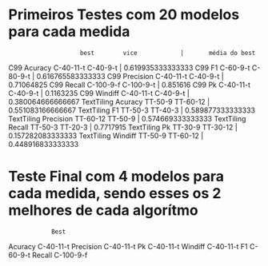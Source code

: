 

# Primeiros Testes com 20 modelos para cada medida

						best		vice			| 		média do best
C99 Acuracy				C-40-11-t	C-40-9-t		| 		0.619935333333333
C99 F1					C-60-9-t	C-80-9-t		| 		0.616765583333333
C99 Precision			C-40-11-t	C-40-9-t		| 		0.71064825
C99 Recall				C-100-9-f	C-100-9-t		| 		0.851616
C99 Pk					C-40-11-t	C-40-9-t		| 		0.1163235
C99 Windiff				C-40-11-t	C-40-9-t		| 		0.380064666666667
TextTiling Acuracy		TT-50-9		TT-60-12		| 		0.551083166666667
TextTiling F1			TT-50-3		TT-40-3			| 		0.589877333333333
TextTiling Precision	TT-60-12	TT-50-9			| 		0.574669333333333
TextTiling Recall		TT-50-3		TT-20-3			| 		0.7717915
TextTiling Pk			TT-30-9		TT-30-12		| 		0.157282083333333
TextTiling Windiff		TT-50-9		TT-60-12		| 		0.448916833333333



# Teste Final com 4 modelos para cada medida, sendo esses os 2 melhores de cada algorítmo



				Best
Acuracy			C-40-11-t
Precision		C-40-11-t
Pk				C-40-11-t
Windiff			C-40-11-t
F1				C-60-9-t
Recall			C-100-9-f





